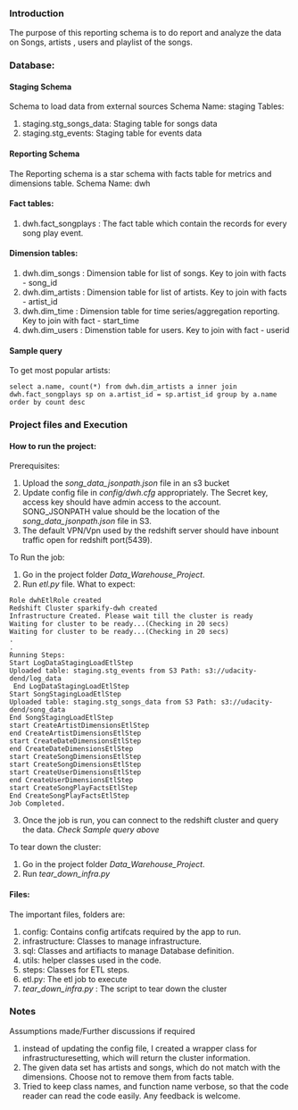 ### Introduction

The purpose of this reporting schema is to do report and analyze the data on Songs, artists , users and playlist of the songs.



### Database:

#### Staging Schema
Schema to load data from external sources
Schema Name: staging
Tables:
1. staging.stg_songs_data: Staging table for songs data
2. staging.stg_events: Staging table for events data

#### Reporting Schema

The Reporting schema is a star schema with facts table for metrics and dimensions table. 
Schema Name: dwh

#### Fact tables:
1. dwh.fact_songplays : The fact table which contain the records for every song play event. 

#### Dimension tables:
1. dwh.dim_songs : Dimension table for list of songs. Key to join with facts - song_id
2. dwh.dim_artists : Dimension table for list of artists. Key to join with facts - artist_id
3. dwh.dim_time : Dimension table for time series/aggregation reporting. Key to join with fact - start_time
4. dwh.dim_users  : Dimenstion table for users. Key to join with fact - userid

#### Sample query
To get most popular artists:

```
select a.name, count(*) from dwh.dim_artists a inner join dwh.fact_songplays sp on a.artist_id = sp.artist_id group by a.name order by count desc
```

### Project files and Execution

#### How to run the project:

Prerequisites:
1. Upload the _song_data_jsonpath.json_ file in an s3 bucket
2. Update config file in _config/dwh.cfg_  appropriately.  The Secret key, access key should have admin access to the account. SONG_JSONPATH value should be the location of the _song_data_jsonpath.json_ file in S3.
2. The default VPN/Vpn used by the redshift server should have inbount traffic open for redshift port(5439).

To Run the job:
1. Go in the project folder _Data_Warehouse_Project_.
2. Run _etl.py_ file.
What to expect:
```
Role dwhEtlRole created
Redshift Cluster sparkify-dwh created
Infrastructure Created. Please wait till the cluster is ready
Waiting for cluster to be ready...(Checking in 20 secs)
Waiting for cluster to be ready...(Checking in 20 secs)
.
.
Running Steps:
Start LogDataStagingLoadEtlStep
Uploaded table: staging.stg_events from S3 Path: s3://udacity-dend/log_data
 End LogDataStagingLoadEtlStep
Start SongStagingLoadEtlStep
Uploaded table: staging.stg_songs_data from S3 Path: s3://udacity-dend/song_data
End SongStagingLoadEtlStep
start CreateArtistDimensionsEtlStep
end CreateArtistDimensionsEtlStep
start CreateDateDimensionsEtlStep
end CreateDateDimensionsEtlStep
start CreateSongDimensionsEtlStep
start CreateSongDimensionsEtlStep
start CreateUserDimensionsEtlStep
end CreateUserDimensionsEtlStep
start CreateSongPlayFactsEtlStep
End CreateSongPlayFactsEtlStep
Job Completed.

```
3. Once the job is run, you can connect to the redshift cluster and query the data. *Check Sample query above*

To tear down the cluster:
1. Go in the project folder _Data_Warehouse_Project_.
2. Run _tear_down_infra.py_


#### Files:
The important files, folders are:
1. config: Contains config artifcats required by the app to run.
2. infrastructure: Classes to manage infrastructure.
3. sql: Classes and artifiacts to manage Database definition.
4. utils: helper classes used in the code.
5. steps: Classes for ETL steps.
6. etl.py: The etl job to execute
7. _tear_down_infra.py_ : The script to tear down the cluster


### Notes
Assumptions made/Further discussions if required
1. instead of updating the config file, I created a wrapper class for infrastructuresetting, which will return the cluster information. 
2. The given data set has artists and songs, which do not match with the dimensions. Choose not to remove them from facts table. 
3. Tried to keep class names, and function name verbose, so that the code reader can read the code easily.
Any feedback is welcome.



